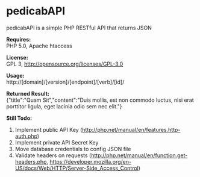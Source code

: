 pedicabAPI
=============

pedicabAPI is a simple PHP RESTful API that returns JSON  

__Requires:__  
PHP 5.0, Apache htaccess  

__License:__  
GPL 3, http://opensource.org/licenses/GPL-3.0

__Usage:__  
http://[domain]/[version]/[endpoint]/[verb]/[id]/

__Returned Result:__  
{"title":"Quam Sit","content":"Duis mollis, est non commodo luctus, nisi erat porttitor ligula, eget lacinia odio sem nec elit."}

__Still Todo:__  
1. Implement public API Key (http://php.net/manual/en/features.http-auth.php)
2. Implement private API Secret Key 
3. Move database credentials to config JSON file
4. Validate headers on requests (http://php.net/manual/en/function.get-headers.php, https://developer.mozilla.org/en-US/docs/Web/HTTP/Server-Side_Access_Control)
